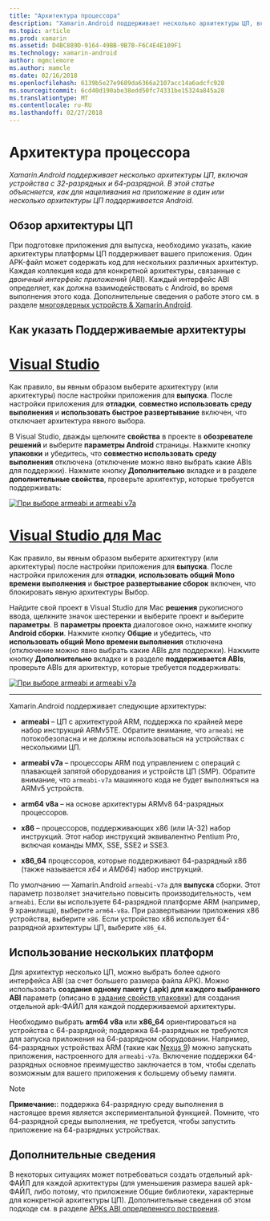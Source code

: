 ```yaml
---
title: "Архитектура процессора"
description: "Xamarin.Android поддерживает несколько архитектуры ЦП, включая устройства с 32-разрядных и 64-разрядной. В этой статье объясняется, как для нацеливания на приложение в один или несколько архитектуры ЦП поддерживается Android."
ms.topic: article
ms.prod: xamarin
ms.assetid: D4BC889D-9164-49BB-9B7B-F6C4E4E109F1
ms.technology: xamarin-android
author: mgmclemore
ms.author: mamcle
ms.date: 02/16/2018
ms.openlocfilehash: 6139b5e27e9689da6366a2107acc14a6adcfc928
ms.sourcegitcommit: 6cd40d190abe38edd50fc74331be15324a845a28
ms.translationtype: MT
ms.contentlocale: ru-RU
ms.lasthandoff: 02/27/2018
---
```

# <a name="cpu-architectures"></a>Архитектура процессора

_Xamarin.Android поддерживает несколько архитектуры ЦП, включая устройства с 32-разрядных и 64-разрядной. В этой статье объясняется, как для нацеливания на приложение в один или несколько архитектуры ЦП поддерживается Android._

## <a name="cpu-architectures-overview"></a>Обзор архитектуры ЦП

При подготовке приложения для выпуска, необходимо указать, какие архитектуры платформы ЦП поддерживает вашего приложения. Один APK-файл может содержать код для нескольких различных архитектур. Каждая коллекция кода для конкретной архитектуры, связанные с *двоичный интерфейс приложений* (ABI). Каждый интерфейс ABI определяет, как должна взаимодействовать с Android, во время выполнения этого кода.
Дополнительные сведения о работе этого см. в разделе [многоядерных устройств &amp; Xamarin.Android](~/android/deploy-test/multicore-devices.md).


## <a name="how-to-specify-supported-architectures"></a>Как указать Поддерживаемые архитектуры

# <a name="visual-studiotabvswin"></a>[Visual Studio](#tab/vswin)

Как правило, вы явным образом выберите архитектуру (или архитектуры) после настройки приложения для **выпуска**. После настройки приложения для **отладки**, **совместно использовать среду выполнения** и **использовать быстрое развертывание** включен, что отключает архитектура явного выбора.

В Visual Studio, дважды щелкните **свойства** в проекте в **обозревателе решений** и выберите **параметры Android** страницы. Нажмите кнопку **упаковки** и убедитесь, что **совместно использовать среду выполнения** отключена (отключение можно явно выбрать какие ABIs для поддержки). Нажмите кнопку **Дополнительно** вкладке и в разделе **дополнительные свойства**, проверьте архитектур, которые требуется поддерживать:

[ ![При выборе armeabi и armeabi v7a](cpu-architectures-images/vs/01-abi-selections-sml.png)](cpu-architectures-images/vs/01-abi-selections.png)

# <a name="visual-studio-for-mactabvsmac"></a>[Visual Studio для Mac](#tab/vsmac)

Как правило, вы явным образом выберите архитектуру (или архитектуры) после настройки приложения для **выпуска**. После настройки приложения для **отладки**, **использовать общий Mono времени выполнения** и **быстрое развертывание сборок** включен, что блокировать явную архитектуры Выбор.

Найдите свой проект в Visual Studio для Mac **решения** рукописного ввода, щелкните значок шестеренки и выберите проект и выберите **параметры**. В **параметры проекта** диалоговое окно, нажмите кнопку **Android сборки**. Нажмите кнопку **Общие** и убедитесь, что **использовать общий Mono времени выполнения** отключена (отключение можно явно выбрать какие ABIs для поддержки). Нажмите кнопку **Дополнительно** вкладке и в разделе **поддерживается ABIs**, проверьте ABIs для архитектур, которые требуется поддерживать:

[ ![При выборе armeabi и armeabi v7a](cpu-architectures-images/xs/01-abi-selections-sml.png)](cpu-architectures-images/xs/01-abi-selections.png)

-----


Xamarin.Android поддерживает следующие архитектуры:

-   **armeabi** &ndash; ЦП с архитектурой ARM, поддержка по крайней мере набор инструкций ARMv5TE. Обратите внимание, что `armeabi` не потокобезопасна и не должны использоваться на устройствах с несколькими ЦП.

-   **armeabi v7a** &ndash; процессоры ARM под управлением с операций с плавающей запятой оборудования и устройств ЦП (SMP). Обратите внимание, что `armeabi-v7a` машинного кода не будет выполняться на ARMv5 устройств.

-   **arm64 v8a** &ndash; на основе архитектуры ARMv8 64-разрядных процессоров.

-   **x86** &ndash; процессоров, поддерживающих x86 (или IA-32) набор инструкций. Этот набор инструкций эквивалентно Pentium Pro, включая команды MMX, SSE, SSE2 и SSE3.

-   **x86_64** процессоров, которые поддерживают 64-разрядный x86 (также называется *x64* и *AMD64*) набор инструкций.

По умолчанию — Xamarin.Android `armeabi-v7a` для **выпуска** сборки. Этот параметр позволяет значительно повысить производительность, чем `armeabi`. Если вы используете 64-разрядной платформе ARM (например, 9 хранилища), выберите `arm64-v8a`. При развертывании приложения x86 устройства, выберите `x86`. Если устройство x86 использует 64-разрядной архитектуры ЦП, выберите `x86_64`.

## <a name="targeting-multiple-platforms"></a>Использование нескольких платформ

Для архитектур несколько ЦП, можно выбрать более одного интерфейса ABI (за счет большего размера файла APK). Можно использовать **создания одному пакету (.apk) для каждого выбранного ABI** параметр (описано в [задание свойств упаковки](~/android/deploy-test/release-prep/index.md#Set_Packaging_Properties)) для создания отдельной apk-ФАЙЛ для каждой поддерживаемой архитектуры.

Необходимо выбрать **arm64 v8a** или **x86_64** ориентироваться на устройства с 64-разрядной; поддержка 64-разрядных не требуются для запуска приложения на 64-разрядном оборудовании. Например, 64-разрядных устройствах ARM (такие как [Nexus 9](http://www.google.com/nexus/9/)) можно запускать приложения, настроенного для `armeabi-v7a`. Включение поддержки 64-разрядных основное преимущество заключается в том, чтобы сделать возможным для вашего приложения к большему объему памяти.

> [!NOTE]
> **Примечание:**: поддержка 64-разрядную среду выполнения в настоящее время является экспериментальной функцией. Помните, что 64-разрядной среды выполнения, *не* требуется, чтобы запустить приложение на 64-разрядных устройствах. 

## <a name="additional-information"></a>Дополнительные сведения

В некоторых ситуациях может потребоваться создать отдельный apk-ФАЙЛ для каждой архитектуры (для уменьшения размера вашей apk-ФАЙЛ, либо потому, что приложение Общие библиотеки, характерные для конкретной архитектуры ЦП).
Дополнительные сведения об этом подходе см. в разделе [APKs ABI определенного построения](~/android/deploy-test/building-apps/abi-specific-apks.md).
